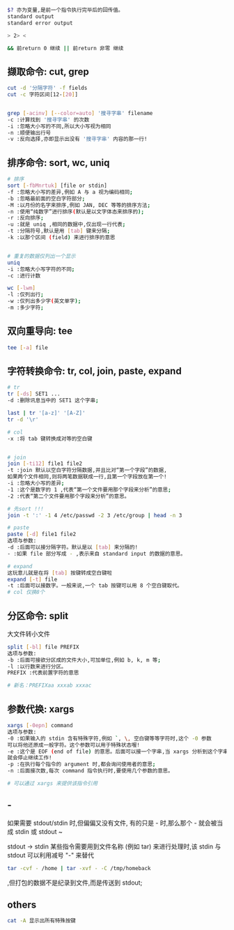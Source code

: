 
```sh
$? 亦为变量,是前一个指令执行完毕后的回传值。
standard output
standard error output

> 2> <

&& 前return 0 继续 || 前return 非零 继续
```


## 撷取命令: cut, grep

```sh
cut -d '分隔字符' -f fields
cut -c 字符区间[12-[20]]


grep [-acinv] [--color=auto] '搜寻字串' filename
-c :计算找到 '搜寻字串' 的次数
-i :忽略大小写的不同,所以大小写视为相同
-n :顺便输出行号
-v :反向选择,亦即显示出没有 '搜寻字串' 内容的那一行!


```

## 排序命令: sort, wc, uniq

```sh
# 排序
sort [-fbMnrtuk] [file or stdin]
-f :忽略大小写的差异,例如 A 与 a 视为编码相同;
-b :忽略最前面的空白字符部分;
-M :以月份的名字来排序,例如 JAN, DEC 等等的排序方法;
-n :使用“纯数字”进行排序(默认是以文字体态来排序的);
-r :反向排序;
-u :就是 uniq ,相同的数据中,仅出现一行代表;
-t :分隔符号,默认是用 [tab] 键来分隔;
-k :以那个区间 (field) 来进行排序的意思


# 重复的数据仅列出一个显示
uniq
-i :忽略大小写字符的不同;
-c :进行计数

wc [-lwm]
-l :仅列出行;
-w :仅列出多少字(英文单字);
-m :多少字符;
```

## 双向重导向: tee
```sh
tee [-a] file
```

## 字符转换命令: tr, col, join, paste, expand
```sh
# tr
tr [-ds] SET1 ...
-d :删除讯息当中的 SET1 这个字串;

last | tr '[a-z]' '[A-Z]'
tr -d '\r'

# col
-x :将 tab 键转换成对等的空白键


# join
join [-ti12] file1 file2
-t :join 默认以空白字符分隔数据,并且比对“第一个字段”的数据,
如果两个文件相同,则将两笔数据联成一行,且第一个字段放在第一个!
-i :忽略大小写的差异;
-1 :这个是数字的 1 ,代表“第一个文件要用那个字段来分析”的意思;
-2 :代表“第二个文件要用那个字段来分析”的意思。

# 先sort !!!
join -t ':' -1 4 /etc/passwd -2 3 /etc/group | head -n 3

# paste
paste [-d] file1 file2
选项与参数:
-d :后面可以接分隔字符。默认是以 [tab] 来分隔的!
- :如果 file 部分写成 - ,表示来自 standard input 的数据的意思。

# expand
这玩意儿就是在将 [tab] 按键转成空白键啦
expand [-t] file
-t :后面可以接数字。一般来说,一个 tab 按键可以用 8 个空白键取代。
# col 仅换8个
```

## 分区命令: split
大文件转小文件
```sh
split [-bl] file PREFIX
选项与参数:
-b :后面可接欲分区成的文件大小,可加单位,例如 b, k, m 等;
-l :以行数来进行分区。
PREFIX :代表前置字符的意思

# 新名：PREFIXaa xxxab xxxac
```

## 参数代换: xargs
```sh
xargs [-0epn] command
选项与参数:
-0 :如果输入的 stdin 含有特殊字符,例如 `, \, 空白键等等字符时,这个 -0 参数
可以将他还原成一般字符。这个参数可以用于特殊状态喔!
-e :这个是 EOF (end of file) 的意思。后面可以接一个字串,当 xargs 分析到这个字串时,
就会停止继续工作!
-p :在执行每个指令的 argument 时,都会询问使用者的意思;
-n :后面接次数,每次 command 指令执行时,要使用几个参数的意思。

# 可以通过 xargs 来提供该指令引用
```

## -
如果需要 stdout/stdin 时,但偏偏又没有文件, 有的只是 - 时,那么那个 - 就会被当成 stdin 或 stdout ~

stdout -> stdin 某些指令需要用到文件名称 (例如 tar) 来进行处理时,该 stdin 与 stdout 可以利用减号 "-" 来替代

```sh
tar -cvf - /home | tar -xvf - -C /tmp/homeback
```

,但打包的数据不是纪录到文件,而是传送到 stdout;







## others
```sh
cat -A 显示出所有特殊按键
```

